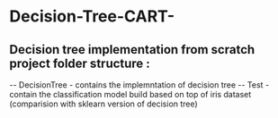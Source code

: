 # Decision-Tree-CART-
Decision tree implementation from scratch
project folder structure :
--
  -- DecisionTree - contains the implemntation of decision tree
  -- Test  - contain the classification model build based on top of iris dataset (comparision with sklearn version of decision tree)
  
  

